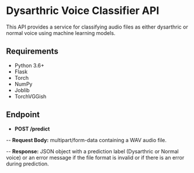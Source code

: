 # Dysarthric Voice Classifier API
This API provides a service for classifying audio files as either dysarthric or normal voice using machine learning models.
## Requirements
- Python 3.6+
- Flask
- Torch
- NumPy
- Joblib
- TorchVGGish
## Endpoint
- **POST /predict**

-- **Request Body:** multipart/form-data containing a WAV audio file.

-- **Response:** JSON object with a prediction label (Dysarthric or Normal voice) or an error message if the file format is invalid or if there is an error during prediction.
